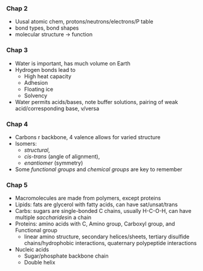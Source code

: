 ### Chap 2
- Uusal atomic chem, protons/neutrons/electrons/P table
- bond types, bond shapes
- molecular structure -> function
### Chap 3
- Water is important, has much volume on Earth
- Hydrogen bonds lead to
	- High heat capacity
	- Adhesion
	- Floating ice
	- Solvency
- Water permits acids/bases, note buffer solutions, pairing of weak acid/corresponding base, v/versa
### Chap 4
- Carbons r backbone, 4 valence allows for varied structure
- Isomers:
	- *structural*,
	- *cis-trans* (angle of alignment),
	- *enantiomer* (symmetry)
- Some *functional groups* and *chemical groups* are key to remember
### Chap 5
- Macromolecules are made from polymers, except proteins
- Lipids: fats are glycerol with fatty acids, can have sat/unsat/trans
- Carbs: sugars are single-bonded C chains, usually H-C-O-H, can have multiple *saccharides*in a chain
- Proteins: amino acids with C, Amino group, Carboxyl group, and Functional group
	- linear amino structure, secondary helices/sheets, tertiary disulfide chains/hydrophobic interactions, quaternary polypeptide interactions
- Nucleic acids
	- Sugar/phosphate backbone chain
	- Double helix
